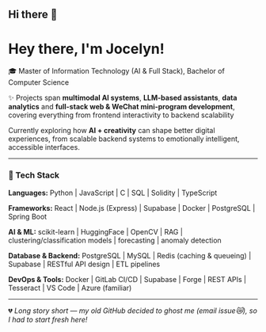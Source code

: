 ## Hi there 👋

# Hey there, I'm Jocelyn!

🎓 Master of Information Technology (AI & Full Stack), Bachelor of Computer Science

✨ Projects span **multimodal AI systems**, **LLM-based assistants**, **data analytics** and **full-stack web & WeChat mini-program development**, covering everything from frontend interactivity to backend scalability

Currently exploring how **AI + creativity** can shape better digital experiences, 
from scalable backend systems to emotionally intelligent, accessible interfaces.

---

### 🤖 Tech Stack
**Languages:** Python | JavaScript | C | SQL | Solidity | TypeScript

**Frameworks:** React | Node.js (Express) | Supabase | Docker | PostgreSQL | Spring Boot

**AI & ML:** scikit-learn | HuggingFace | OpenCV | RAG | clustering/classification models | forecasting | anomaly detection  

**Database & Backend:** PostgreSQL | MySQL | Redis (caching & queueing) | Supabase | RESTful API design | ETL pipelines 

**DevOps & Tools:** Docker | GitLab CI/CD | Supabase | Forge | REST APIs | Tesseract | VS Code | Azure (familiar)

---

💔 *Long story short — my old GitHub decided to ghost me (email issue😿), so I had to start fresh here!*
